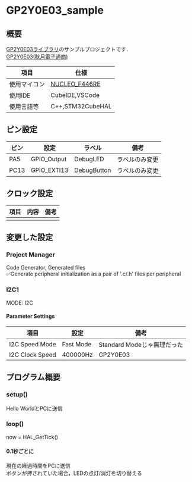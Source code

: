 # GP2Y0E03_sample
## 概要
[GP2Y0E03ライブラリ](https://github.com/ygdstmidn/GP2Y0E03)のサンプルプロジェクトです．\
[GP2Y0E03(秋月電子通商)](https://akizukidenshi.com/catalog/g/g107547/)

| 項目         | 仕様                                                             |
| ------------ | ---------------------------------------------------------------- |
| 使用マイコン | [NUCLEO_F446RE](https://os.mbed.com/platforms/ST-Nucleo-F446RE/) |
| 使用IDE      | CubeIDE,VSCode                                                   |
| 使用言語等   | C++,STM32CubeHAL                                                 |

## ピン設定
| ピン | 設定        | ラベル      | 備考           |
| ---- | ----------- | ----------- | -------------- |
| PA5  | GPIO_Output | DebugLED    | ラベルのみ変更 |
| PC13 | GPIO_EXTI13 | DebugButton | ラベルのみ変更 |

## クロック設定
| 項目 | 内容 | 備考 |
| ---- | ---- | ---- |
|      |      |      |

## 変更した設定
### Project Manager
Code Generator, Generated files\
✅Generate peripheral initialization as a pair of '.c/.h' files per peripheral

### I2C1
MODE: I2C
#### Parameter Settings
| 項目            | 設定      | 備考                        |
| --------------- | --------- | --------------------------- |
| I2C Speed Mode  | Fast Mode | Standard Modeじゃ無理だった |
| I2C Clock Speed | 400000Hz  | GP2Y0E03                    |

## プログラム概要
### setup()
Hello WorldとPCに送信
### loop()
now = HAL_GetTick()
#### 0.1秒ごとに
現在の経過時間をPCに送信\
ボタンが押されていた場合，LEDの点灯/消灯を切り替える
